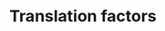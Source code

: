---
annotations:
- type: Pathway Ontology
  value: translation pathway
authors:
- Kdahlquist
- MaintBot
- M.Ramirez
- Ddigles
- Eweitz
description: ''
last-edited: 2021-05-16
organisms:
- Rattus norvegicus
redirect_from:
- /index.php/Pathway:WP149
- /instance/WP149
schema-jsonld:
- '@context': https://schema.org/
  '@id': https://wikipathways.github.io/pathways/WP149.html
  '@type': Dataset
  creator:
    '@type': Organization
    name: WikiPathways
  description: ''
  keywords:
  - Eif4e
  - Eif4b
  - Eif3g
  - Eif1ay
  - Eif2ak1
  - Eif4ebp2
  - EIF3S2
  - Eif3s10
  - EIF4EBP3
  - Eef1b2
  - Eif4a1
  - Eif2s2
  - Eif2b2
  - Eif5a
  - Eif2b3
  - Eif4g3
  - Eif4a2
  - Eif1
  - Eif1a
  - Eif6
  - Eif2b4
  - Eef1a2
  - Eif2s1
  - Eif3d
  - Eif4ebp1
  - Eif2b5
  - Eif3j
  - RGD1307222
  - Eif4g1
  - Eif5
  - Eif4h
  - Eif3e
  - Eif2ak3
  - Eif2ak2
  - Eef1a2l1
  - Eef2k
  - Eef2
  - Pabpc1
  - Eef1g
  - Eif3s9
  - Eef1d
  - EIF5B
  - Gspt2
  - Eif3f
  - Etf1
  - Eif2b1
  - Eif2s3x
  - Paip1
  - EIF3S8
  - Eif3h
  license: CC0
  name: Translation factors
seo: CreativeWork
title: Translation factors
wpid: WP149
---